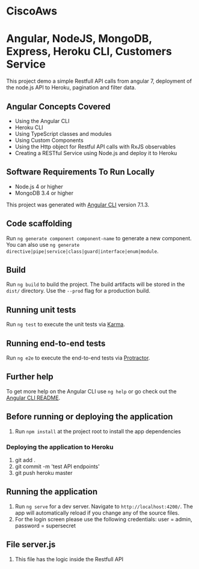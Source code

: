 # CiscoAws
# Angular, NodeJS, MongoDB, Express, Heroku CLI,  Customers Service

This project demo a simple Restfull API calls from angular 7, deployment of the node.js API to Heroku,
pagination and filter data.

## Angular Concepts Covered

* Using the Angular CLI
* Heroku CLI
* Using TypeScript classes and modules
* Using Custom Components
* Using the Http object for Restful API calls with RxJS observables
* Creating a RESTful Service using Node.js and deploy it to Heroku

## Software Requirements To Run Locally

* Node.js 4 or higher
* MongoDB 3.4 or higher

This project was generated with [Angular CLI](https://github.com/angular/angular-cli) version 7.1.3.

## Code scaffolding

Run `ng generate component component-name` to generate a new component. You can also use `ng generate directive|pipe|service|class|guard|interface|enum|module`.

## Build

Run `ng build` to build the project. The build artifacts will be stored in the `dist/` directory. Use the `--prod` flag for a production build.

## Running unit tests

Run `ng test` to execute the unit tests via [Karma](https://karma-runner.github.io).

## Running end-to-end tests

Run `ng e2e` to execute the end-to-end tests via [Protractor](http://www.protractortest.org/).

## Further help

To get more help on the Angular CLI use `ng help` or go check out the [Angular CLI README](https://github.com/angular/angular-cli/blob/master/README.md).

## Before running or deploying the application
1. Run `npm install` at the project root to install the app dependencies

### Deploying the application to Heroku

1. git add .
1. git commit -m 'test API endpoints'
1. git push heroku master

## Running the application

1. Run `ng serve` for a dev server. Navigate to `http://localhost:4200/`. The app will automatically reload if you change any of the source files.
1. For the login screen please use the following credentials: user = admin, password = supersecret

## File server.js
1. This file has the logic inside the Restfull API

